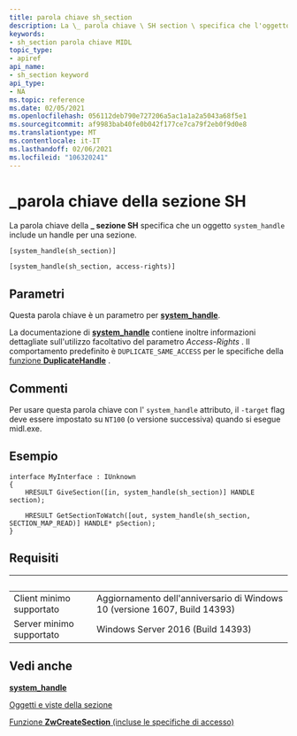 ```yaml
---
title: parola chiave sh_section
description: La \_ parola chiave \ SH section \ specifica che l'oggetto di sistema è un handle per una sezione.
keywords:
- sh_section parola chiave MIDL
topic_type:
- apiref
api_name:
- sh_section keyword
api_type:
- NA
ms.topic: reference
ms.date: 02/05/2021
ms.openlocfilehash: 056112deb790e727206a5ac1a1a2a5043a68f5e1
ms.sourcegitcommit: af9983bab40fe0b042f177ce7ca79f2eb0f9d0e8
ms.translationtype: MT
ms.contentlocale: it-IT
ms.lasthandoff: 02/06/2021
ms.locfileid: "106320241"
---
```

# <a name="sh_section-keyword"></a>\_parola chiave della sezione SH

La parola chiave della **\_ sezione SH** specifica che un oggetto `system_handle` include un handle per una sezione.

``` syntax
[system_handle(sh_section)]

[system_handle(sh_section, access-rights)]
```

## <a name="parameters"></a>Parametri

Questa parola chiave è un parametro per [**system_handle**](system-handle.md).

La documentazione di [**system_handle**](system-handle.md) contiene inoltre informazioni dettagliate sull'utilizzo facoltativo del parametro *Access-Rights* . Il comportamento predefinito è `DUPLICATE_SAME_ACCESS` per le specifiche della [funzione **DuplicateHandle**](/windows/win32/api/handleapi/nf-handleapi-duplicatehandle) .

## <a name="remarks"></a>Commenti

Per usare questa parola chiave con l' `system_handle` attributo, il `-target` flag deve essere impostato su `NT100` (o versione successiva) quando si esegue midl.exe.

## <a name="examples"></a>Esempio

``` syntax
interface MyInterface : IUnknown                         
{         
    HRESULT GiveSection([in, system_handle(sh_section)] HANDLE section);

    HRESULT GetSectionToWatch([out, system_handle(sh_section, SECTION_MAP_READ)] HANDLE* pSection);
}
```

## <a name="requirements"></a>Requisiti

| &nbsp; | &nbsp; |
|-|-|
| Client minimo supportato | Aggiornamento dell'anniversario di Windows 10 (versione 1607, Build 14393) |
| Server minimo supportato | Windows Server 2016 (Build 14393) |

## <a name="see-also"></a>Vedi anche

<dl> <dt>

[**system_handle**](system-handle.md)
</dt> <dt>

[Oggetti e viste della sezione](/windows-hardware/drivers/kernel/section-objects-and-views)
</dt> <dt>

[Funzione **ZwCreateSection** (incluse le specifiche di accesso)](/windows-hardware/drivers/ddi/wdm/nf-wdm-zwcreatesection)
</dt> </dl>
